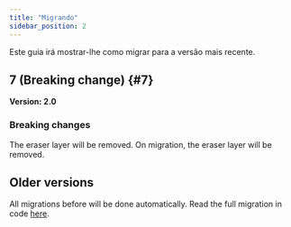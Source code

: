 ```yaml
---
title: "Migrando"
sidebar_position: 2
---
```


Este guia irá mostrar-lhe como migrar para a versão mais recente.

## 7 (Breaking change) {#7}

**Version: 2.0**

### Breaking changes

The eraser layer will be removed. On migration, the eraser layer will be removed.

## Older versions

All migrations before will be done automatically. Read the full migration in code [here](https://github.com/LinwoodCloud/Butterfly/blob/95825da4ebbf9ded392c863da577666dbcdda45c/app/lib/models/converter.dart#L17).
